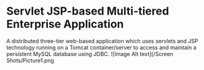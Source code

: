 # Servlet JSP-based Multi-tiered Enterprise Application
A distributed three-tier web-based application which uses servlets and JSP technology running on a Tomcat container/server to access and maintain a persistent MySQL database using JDBC.
![Image Alt text](/Screen Shots/Picture1.png
